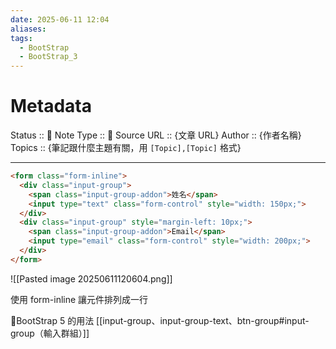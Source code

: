 ```yaml
---
date: 2025-06-11 12:04
aliases: 
tags:
  - BootStrap
  - BootStrap_3
---
```


# Metadata
Status :: 🌱
Note Type :: 📰
Source URL :: {文章 URL}
Author :: {作者名稱}
Topics :: {筆記跟什麼主題有關，用 `[Topic],[Topic]` 格式}

---

```html
<form class="form-inline">
  <div class="input-group">
    <span class="input-group-addon">姓名</span>
    <input type="text" class="form-control" style="width: 150px;">
  </div>
  <div class="input-group" style="margin-left: 10px;">
    <span class="input-group-addon">Email</span>
    <input type="email" class="form-control" style="width: 200px;">
  </div>
</form>
```

![[Pasted image 20250611120604.png]]

使用 form-inline 讓元件排列成一行

📑BootStrap 5 的用法 [[input-group、input-group-text、btn-group#input-group（輸入群組）]]
